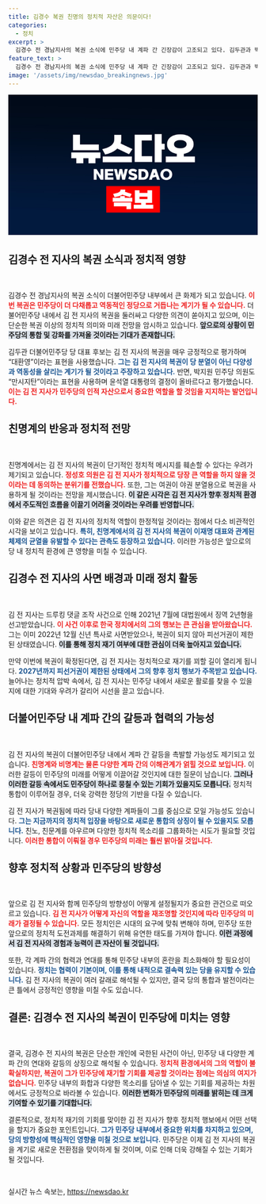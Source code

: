 ```yaml
---
title: 김경수 복권 친명의 정치적 자산은 의문이다!
categories:
  - 정치
excerpt: >
  김경수 전 경남지사의 복권 소식에 민주당 내 계파 간 긴장감이 고조되고 있다. 김두관과 박지원은 긍정적으로 환영하는 반면, 정성호는 여권의 야당 분열 전략이라 우려를 표명했다. 김 전 지사의 정치적 행보가 민주당의 향후 모습에 큰 영향을 미칠 것으로 예상된다.
feature_text: >
  김경수 전 경남지사의 복권 소식에 민주당 내 계파 간 긴장감이 고조되고 있다. 김두관과 박지원은 긍정적으로 환영하는 반면, 정성호는 여권의 야당 분열 전략이라 우려를 표명했다. 김 전 지사의 정치적 행보가 민주당의 향후 모습에 큰 영향을 미칠 것으로 예상된다.
image: '/assets/img/newsdao_breakingnews.jpg'
---
```


<p><img src="/assets/img/newsdao_breakingnews.jpg" alt="firstkoreanews 속보" /></p>

<h2 data-ke-size="size26">김경수 전 지사의 복권 소식과 정치적 영향</h2>

<p data-ke-size="size16">&nbsp;</p>

<p>김경수 전 경남지사의 복권 소식이 더불어민주당 내부에서 큰 화제가 되고 있습니다. <b><span style="color: #ee2323;">이번 복권은 민주당이 더 다채롭고 역동적인 정당으로 거듭나는 계기가 될 수 있습니다.</span></b> 더불어민주당 내에서 김 전 지사의 복권을 둘러싸고 다양한 의견이 쏟아지고 있으며, 이는 단순한 복권 이상의 정치적 의미와 미래 전망을 암시하고 있습니다. <b><span style="background-color: #21538527;">앞으로의 상황이 민주당의 통합 및 강화를 가져올 것이라는 기대가 존재합니다.</span></b> </p>

<p>김두관 더불어민주당 당 대표 후보는 김 전 지사의 복권을 매우 긍정적으로 평가하며 “대환영”이라는 표현을 사용했습니다. <b><span style="color: #1a5490;">그는 김 전 지사의 복권이 당 분열이 아닌 다양성과 역동성을 살리는 계기가 될 것이라고 주장하고 있습니다.</span></b> 반면, 박지원 민주당 의원도 “만시지탄”이라는 표현을 사용하며 윤석열 대통령의 결정이 올바르다고 평가했습니다. <b><span style="color: #ee2323;">이는 김 전 지사가 민주당의 인적 자산으로서 중요한 역할을 할 것임을 지지하는 발언입니다.</span></b></p>

<h2 data-ke-size="size26">친명계의 반응과 정치적 전망</h2>

<p data-ke-size="size16">&nbsp;</p>

<p>친명계에서는 김 전 지사의 복권이 단기적인 정치적 메시지를 훼손할 수 있다는 우려가 제기되고 있습니다. <b><span style="color: #ee2323;">정성호 의원은 김 전 지사가 정치적으로 당장 큰 역할을 하지 않을 것이라는 데 동의하는 분위기를 전했습니다.</span></b> 또한, 그는 여권이 야권 분열용으로 복권을 사용하게 될 것이라는 전망을 제시했습니다. <b><span style="background-color: #21538527;">이 같은 시각은 김 전 지사가 향후 정치적 환경에서 주도적인 흐름을 이끌기 어려울 것이라는 우려를 반영합니다.</span></b></p>

<p>이와 같은 의견은 김 전 지사의 정치적 역할이 한정적일 것이라는 점에서 다소 비관적인 시각을 보이고 있습니다. <b><span style="color: #1a5490;">특히, 친명계에서의 김 전 지사의 복권이 이재명 대표와 관계된 체제의 균열을 유발할 수 있다는 관측도 등장하고 있습니다.</span></b> 이러한 가능성은 앞으로의 당 내 정치적 환경에 큰 영향을 미칠 수 있습니다.</p>

<h2 data-ke-size="size26">김경수 전 지사의 사면 배경과 미래 정치 활동</h2>

<p data-ke-size="size16">&nbsp;</p>

<p>김 전 지사는 드루킹 댓글 조작 사건으로 인해 2021년 7월에 대법원에서 징역 2년형을 선고받았습니다. <b><span style="color: #ee2323;">이 사건 이후로 한국 정치에서의 그의 행보는 큰 관심을 받아왔습니다.</span></b> 그는 이미 2022년 12월 신년 특사로 사면받았으나, 복권이 되지 않아 피선거권이 제한된 상태였습니다. <b><span style="background-color: #21538527;">이를 통해 정치 재기 여부에 대한 관심이 더욱 높아지고 있습니다.</span></b></p>

<p>만약 이번에 복권이 확정된다면, 김 전 지사는 정치적으로 재기를 꾀할 길이 열리게 됩니다. <b><span style="color: #1a5490;">2027년까지 피선거권이 제한된 상태에서 그의 향후 정치 행보가 주목받고 있습니다.</span></b> 늘어나는 정치적 압박 속에서, 김 전 지사는 민주당 내에서 새로운 활로를 찾을 수 있을지에 대한 기대와 우려가 갈리어 시선을 끌고 있습니다.</p>

<h2 data-ke-size="size26">더불어민주당 내 계파 간의 갈등과 협력의 가능성</h2>

<p data-ke-size="size16">&nbsp;</p>

<p>김 전 지사의 복권이 더불어민주당 내에서 계파 간 갈등을 촉발할 가능성도 제기되고 있습니다. <b><span style="color: #ee2323;">친명계와 비명계는 물론 다양한 계파 간의 이해관계가 얽힐 것으로 보입니다.</span></b> 이러한 갈등이 민주당의 미래를 어떻게 이끌어갈 것인지에 대한 질문이 남습니다. <b><span style="background-color: #21538527;">그러나 이러한 갈등 속에서도 민주당이 하나로 뭉칠 수 있는 기회가 있을지도 모릅니다.</span></b> 정치적 통합이 이루어질 경우, 더욱 강력한 정당의 기반을 다질 수 있습니다.</p>

<p>김 전 지사가 복권됨에 따라 당내 다양한 계파들이 그를 중심으로 모일 가능성도 있습니다. <b><span style="color: #1a5490;">그는 지금까지의 정치적 입장을 바탕으로 새로운 통합의 상징이 될 수 있을지도 모릅니다.</span></b> 친노, 친문계를 아우르며 다양한 정치적 목소리를 그룹화하는 시도가 필요할 것입니다. <b><span style="color: #ee2323;">이러한 통합이 이뤄질 경우 민주당의 미래는 훨씬 밝아질 것입니다.</span></b></p>

<h2 data-ke-size="size26">향후 정치적 상황과 민주당의 방향성</h2>

<p data-ke-size="size16">&nbsp;</p>

<p>앞으로 김 전 지사와 함께 민주당의 방향성이 어떻게 설정될지가 중요한 관건으로 떠오르고 있습니다. <b><span style="color: #ee2323;">김 전 지사가 어떻게 자신의 역할을 재조명할 것인지에 따라 민주당의 미래가 결정될 수 있습니다.</span></b> 모든 정치인은 시대의 요구에 맞춰 변해야 하며, 민주당 또한 앞으로의 정치적 도전과제를 해결하기 위해 유연한 태도를 가져야 합니다. <b><span style="background-color: #21538527;">이런 과정에서 김 전 지사의 경험과 능력이 큰 자산이 될 것입니다.</span></b></p>

<p>또한, 각 계파 간의 협력과 연대를 통해 민주당 내부의 혼란을 최소화해야 할 필요성이 있습니다. <b><span style="color: #1a5490;">정치는 협력이 기본이며, 이를 통해 내적으로 결속력 있는 당을 유지할 수 있습니다.</span></b> 김 전 지사의 복권이 여러 갈래로 해석될 수 있지만, 결국 당의 통합과 발전이라는 큰 틀에서 긍정적인 영향을 미칠 수도 있습니다. </p>

<h2 data-ke-size="size26">결론: 김경수 전 지사의 복권이 민주당에 미치는 영향</h2>

<p data-ke-size="size16">&nbsp;</p>

<p>결국, 김경수 전 지사의 복권은 단순한 개인에 국한된 사건이 아닌, 민주당 내 다양한 계파 간의 연대와 갈등의 상징으로 해석될 수 있습니다. <b><span style="color: #ee2323;">정치적 환경에서의 그의 역할이 불확실하지만, 복권이 그가 민주당에 재기할 기회를 제공할 것이라는 점에는 의심의 여지가 없습니다.</span></b> 민주당 내부의 화합과 다양한 목소리를 담아낼 수 있는 기회를 제공하는 차원에서도 긍정적으로 바라볼 수 있습니다. <b><span style="background-color: #21538527;">이러한 변화가 민주당의 미래를 밝히는 데 크게 기여할 수 있기를 기대합니다.</span></b> </p>

<p>결론적으로, 정치적 재기의 기회를 맞이한 김 전 지사가 향후 정치적 행보에서 어떤 선택을 할지가 중요한 포인트입니다. <b><span style="color: #1a5490;">그가 민주당 내부에서 중요한 위치를 차지하고 있으며, 당의 방향성에 핵심적인 영향을 미칠 것으로 보입니다.</span></b> 민주당은 이제 김 전 지사의 복권을 계기로 새로운 전환점을 맞이하게 될 것이며, 이로 인해 더욱 강해질 수 있는 기회가 될 것입니다. </p>

<p data-ke-size="size16">&nbsp;</p>
실시간 뉴스 속보는, <a href="https://newsdao.kr" rel="dofollow">https://newsdao.kr</a>


